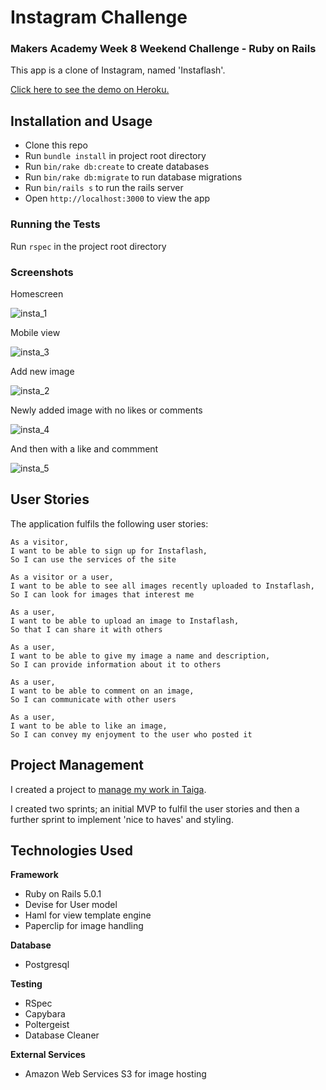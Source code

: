 Instagram Challenge
===================

### Makers Academy Week 8 Weekend Challenge - Ruby on Rails

This app is a clone of Instagram, named 'Instaflash'.

[Click here to see the demo on Heroku.](http://rkclark-instaflash.herokuapp.com/)

## Installation and Usage

- Clone this repo
- Run `bundle install` in project root directory
- Run `bin/rake db:create` to create databases
- Run `bin/rake db:migrate` to run database migrations
- Run `bin/rails s` to run the rails server
- Open `http://localhost:3000` to view the app

### Running the Tests

Run `rspec` in the project root directory

### Screenshots

Homescreen

![insta_1](http://i.imgur.com/hkyhkiW.png)

Mobile view

![insta_3](http://i.imgur.com/WhHLkIY.png)

Add new image

![insta_2](http://i.imgur.com/GluGxq4.png)

Newly added image with no likes or comments

![insta_4](http://i.imgur.com/CVW8ren.png)

And then with a like and commment

![insta_5](http://i.imgur.com/nk0zW2Z.png)



## User Stories

The application fulfils the following user stories:

```
As a visitor,
I want to be able to sign up for Instaflash,
So I can use the services of the site
```

```
As a visitor or a user,
I want to be able to see all images recently uploaded to Instaflash,
So I can look for images that interest me
```

```
As a user,
I want to be able to upload an image to Instaflash,
So that I can share it with others
```

```
As a user,
I want to be able to give my image a name and description,
So I can provide information about it to others
```

```
As a user,
I want to be able to comment on an image,
So I can communicate with other users
```

```
As a user,
I want to be able to like an image,
So I can convey my enjoyment to the user who posted it
```

## Project Management

I created a project to [manage my work in Taiga](https://tree.taiga.io/project/rkclark-instaflash/).

I created two sprints; an initial MVP to fulfil the user stories and then a further sprint to implement 'nice to haves' and styling.

## Technologies Used

**Framework**

- Ruby on Rails 5.0.1
- Devise for User model
- Haml for view template engine
- Paperclip for image handling

**Database**

- Postgresql

**Testing**
- RSpec
- Capybara
- Poltergeist
- Database Cleaner

**External Services**
- Amazon Web Services S3 for image hosting
